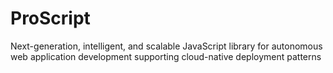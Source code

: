 # ProScript
Next-generation, intelligent, and scalable JavaScript library for autonomous web application development supporting cloud-native deployment patterns
